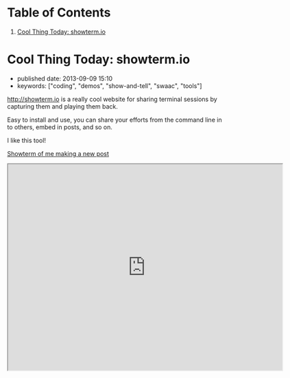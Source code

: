 
# Table of Contents

1.  [Cool Thing Today: showterm.io](#orgac05ef4)


<a id="orgac05ef4"></a>

# Cool Thing Today: showterm.io

-   published date: 2013-09-09 15:10
-   keywords: ["coding", "demos", "show-and-tell", "swaac", "tools"]

<http://showterm.io> is a really cool website for sharing terminal sessions by capturing them and playing them back.

Easy to install and use, you can share your efforts from the command line in to others, embed in posts, and so on.

I like this tool!

[Showterm of me making a new post](http://showterm.io/03fe34182d9d48fa45e09#fast)

<iframe src="http://showterm.io/03fe34182d9d48fa45e09#fast" width="640" height="480">

